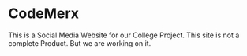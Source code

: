 # CodeMerx
This is a Social Media Website for our College Project.
This site is not a complete Product. But we are working on it.

